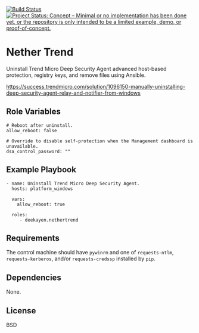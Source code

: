 [![Build Status](https://travis-ci.org/deekayen/ansible-role-nethertrend.svg?branch=main)](https://travis-ci.org/deekayen/ansible-role-nethertrend) [![Project Status: Concept – Minimal or no implementation has been done yet, or the repository is only intended to be a limited example, demo, or proof-of-concept.](https://www.repostatus.org/badges/latest/concept.svg)](https://www.repostatus.org/#concept)

Nether Trend
============

Uninstall Trend Micro Deep Security Agent advanced host-based protection, registry keys, and remove files using Ansible.


https://success.trendmicro.com/solution/1096150-manually-uninstalling-deep-security-agent-relay-and-notifier-from-windows

Role Variables
--------------

    # Reboot after uninstall.
    allow_reboot: false

    # Override to disable self-protection when the Management dashboard is unavailable.
    dsa_control_password: ""


Example Playbook
----------------

    - name: Uninstall Trend Micro Deep Security Agent.
      hosts: platform_windows

      vars:
        allow_reboot: true

      roles:
         - deekayen.nethertrend


Requirements
------------

The control machine should have `pywinrm` and one of `requests-ntlm`, `requests-kerberos`, and/or `requests-credssp` installed by `pip`.

Dependencies
------------

None.

License
-------

BSD
